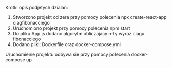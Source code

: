 Krotki opis podjetych dzialan: 
1. Stworzono projekt od zera przy pomocy polecenia npx create-react-app ciagfibonacciego
2. Uruchomiono projekt przy pomocy polecenia npm start
3. Do pliku App.js dodano algorytm obliczajacy n-ty wyraz ciagu fibonacciego
4. Dodano pliki: Dockerfile oraz docker-compose.yml

Uruchomienie projektu odbywa sie przy pomocy polecenia docker-compose up
